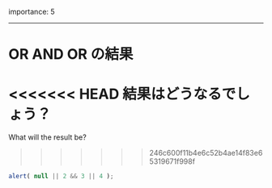 importance: 5

---

# OR AND OR の結果

<<<<<<< HEAD
結果はどうなるでしょう？
=======
What will the result be?
>>>>>>> 246c600f11b4e6c52b4ae14f83e65319671f998f

```js
alert( null || 2 && 3 || 4 );
```
